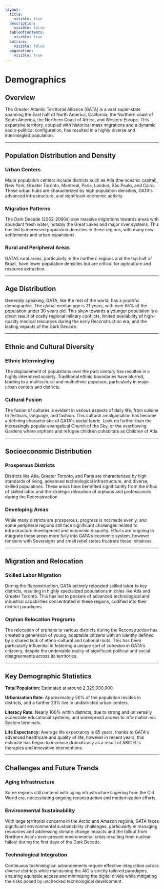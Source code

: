 ```yaml
---
layout:
  title:
    visible: true
  description:
    visible: false
  tableOfContents:
    visible: true
  outline:
    visible: false
  pagination:
    visible: true
---
```


# Demographics

## Overview

The Greater Atlantic Territorial Alliance (GATA) is a vast super-state spanning the East half of North America, California, the Northern coast of South America, the Northern Coast of Africa, and Western Europe. This expansive territory, coupled with historical mass migrations and a dynamic socio-political configuration, has resulted in a highly diverse and intermingled population.

***

## Population Distribution and Density

### Urban Centers

Major population centers include districts such as Atla (the oceanic capital), New York, Greater Toronto, Montreal, Paris, London, São Paulo, and Cairo. These urban hubs are characterized by high population densities, GATA's advanced infrastructure, and significant economic activity.

### Migration Patterns

The Dark Decade (2052-2060s) saw massive migrations towards areas with abundant fresh water, notably the Great Lakes and major river systems. This has led to increased population densities in these regions, with many new settlements and urban expansions.

### Rural and Peripheral Areas

GATA’s rural areas, particularly in the northern regions and the top half of Brazil, have lower population densities but are critical for agriculture and resource extraction.

***

## Age Distribution

Generally speaking, GATA, like the rest of the world, has a youthful demographic. The global median age is 21 years, with over 65% of the population under 30 years old. This skew towards a younger population is a direct result of costly regional military conflicts, limited availability of high-quality medical resources during the early Reconstruction era, and the lasting impacts of the Dark Decade.

***

## Ethnic and Cultural Diversity

### Ethnic Intermingling

The displacement of populations over the past century has resulted in a highly intermixed society. Traditional ethnic boundaries have blurred, leading to a multicultural and multiethnic populace, particularly in major urban centers and districts.

### Cultural Fusion

The fusion of cultures is evident in various aspects of daily life, from cuisine to festivals, language, and fashion. This cultural amalgamation has become a defining characteristic of GATA's social fabric. Look no further than the increasingly popular evangelical Church of the Sky, or the overflowing Gardens where orphans and refugee children cohabitate as Children of Atla.

***

## Socioeconomic Distribution

### Prosperous Districts

Districts like Atla, Greater Toronto, and Paris are characterized by high standards of living, advanced technological infrastructure, and diverse, skilled populations. These areas have benefited significantly from the influx of skilled labor and the strategic relocation of orphans and professionals during the Reconstruction.

### Developing Areas

While many districts are prosperous, progress is not made evenly, and some peripheral regions still face significant challenges related to infrastructure development and economic disparity. Efforts are ongoing to integrate these areas more fully into GATA's economic system, however tensions with Sovereigns and small rebel states frustrate these initiatives.

***

## Migration and Relocation

### Skilled Labor Migration

During the Reconstruction, GATA actively relocated skilled labor to key districts, resulting in highly specialized populations in cities like Atla and Greater Toronto. This has led to pockets of advanced technological and industrial capabilities concentrated in these regions, codified into their district paradigms.

### Orphan Relocation Programs

The relocation of orphans to various districts during the Reconstruction has created a generation of young, adaptable citizens with an identity defined by a shared lack of ethno-cultural and national roots. This has been particularly influential in fostering a unique sort of cohesion in GATA's citizenry, despite the undeniable reality of significant political and social disagreements across its territories.

***

## Key Demographic Statistics

**Total Population:** Estimated at around 2,329,000,000.

**Urbanization Rate:** Approximately 50% of the population resides in districts, and a further 23% live in undistricted urban centers.

**Literacy Rate:** Nearly 100% within districts, due to strong and universally accessible educational systems, and widespread access to information via System terminals.

**Life Expectancy:** Average life expectancy is 85 years, thanks to GATA's advanced healthcare and quality of life, however in recent years, this estimate has begun to increase dramatically as a result of AKICEL's therapies and innovative interventions.

***

## Challenges and Future Trends

### Aging Infrastructure

Some regions still contend with aging infrastructure lingering from the Old World era, necessitating ongoing reconstruction and modernization efforts.

### Environmental Sustainability

With large territorial concerns in the Arctic and Amazon regions, GATA faces significant environmental sustainability challenges, particularly in managing resources and addressing climate change impacts and the fallout from Northern Asia's ever-present environmental crisis resulting from nuclear fallout during the first days of the Dark Decade.

### Technological Integration

Continuous technological advancements require effective integration across diverse districts while maintaining the AIC's strictly tailored paradigms, ensuring equitable access and minimizing the digital divide while mitigating the risks posed by unchecked technological development.
